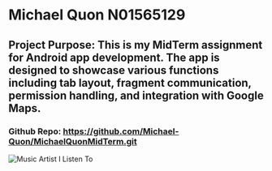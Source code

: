 # Michael Quon N01565129
## Project Purpose: This is my MidTerm assignment for Android app development. The app is designed to showcase various functions including tab layout, fragment communication, permission handling, and integration with Google Maps.
### Github Repo: https://github.com/Michael-Quon/MichaelQuonMidTerm.git
![Music Artist I Listen To](https://media.pitchfork.com/photos/5f08e1ae9f0d624cf3ecafc7/1:1/w_4500,h_4500,c_limit/legends%20never%20die_juice%20wrld.jpg)
